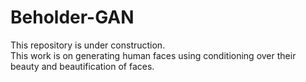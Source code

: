 # Beholder-GAN

This repository is under construction.  
This work is on generating human faces using conditioning over their beauty and beautification of faces.
